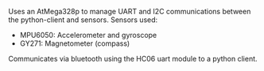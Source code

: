 Uses an AtMega328p to manage UART and I2C communications between the python-client and sensors.
Sensors used:
- MPU6050: Accelerometer and gyroscope
- GY271: Magnetometer (compass)

Communicates via bluetooth using the HC06 uart module to a python client.